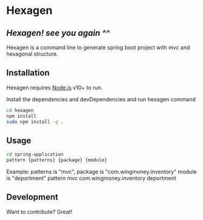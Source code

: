 # Hexagen
## _Hexagen! see you again ^^_

Hexagen is a command line to generate spring boot project with mvc and hexagonal structure.
## Installation

Hexagen requires [Node.js](https://nodejs.org/) v10+ to run.

Install the dependencies and devDependencies and run hexagen command

```sh
cd hexagen
npm install
sudo npm install -g .
```

## Usage

```sh
cd spring-application
pattern {patterns} {package} {module}
```
Example: 
patterns is "mvc", package is "com.wingmoney.inventory" module is "deportment"
pattern mvc com.wingmoney.inventory deportment

## Development

Want to contribute? Great!
